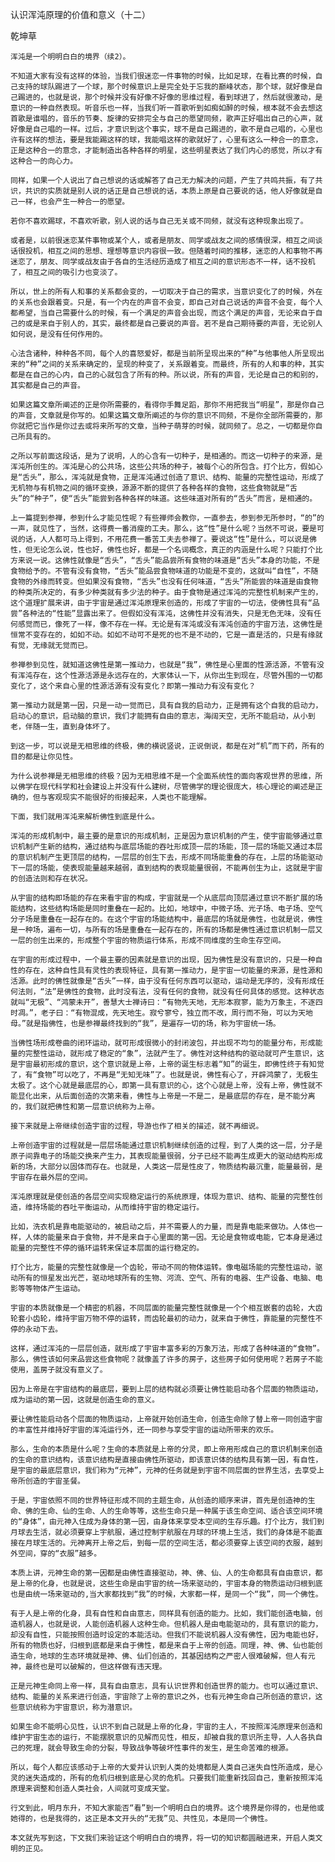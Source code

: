 认识浑沌原理的价值和意义（十二）

乾坤草


    浑沌是一个明明白白的境界（续2）。

    不知道大家有没有这样的体验，当我们很迷恋一件事物的时候，比如足球，在看比赛的时候，自己支持的球队踢进了一个球，那个时候意识上是完全处于忘我的巅峰状态，那个球，就好像是自己踢进的，也就是说，那个时候并没有好像不好像的思维过程，看到球进了，然后就很激动，是意识的一种自然表现。听音乐也一样，当我们听一首歌听到如痴如醉的时候，根本就不会去想这首歌是谁唱的，音乐的节奏、旋律的安排完全与自己的愿望同频，歌声正好唱出自己的心声，就好像是自己唱的一样。过后，才意识到这个事实，球不是自己踢进的，歌不是自己唱的，心里也许有这样的想法，要是我能踢这样的球，我能唱这样的歌就好了，心里有这么一种合一的意念，正是这种合一的意念，才能制造出各种各样的明星，这些明星表达了我们内心的感觉，所以才有这种合一的向心力。

    同样，如果一个人说出了自己想说的话或解答了自己无力解决的问题，产生了共鸣共振，有了共识，共识的实质就是别人说的话正是自己想说的话，本质上原是自己要说的话，他人好像就是自己一样，也会产生一种合一的愿望。

    若你不喜欢踢球，不喜欢听歌，别人说的话与自己无关或不同频，就没有这种现象出现了。

    或者是，以前很迷恋某件事物或某个人，或者是朋友、同学或战友之间的感情很深，相互之间谈话很投机，相互之间的思想、理想等意识内容很一致。但随着时间的推移，迷恋的人和事物不再迷恋了，朋友、同学或战友由于各自的生活经历造成了相互之间的意识形态不一样，话不投机了，相互之间的吸引力也变淡了。

    所以，世上的所有人和事的关系都会变的，一切取决于自己的需求，当意识变化了的时候，外在的关系也会跟着变。只是，有一个内在的声音不会变，即自己对自己说话的声音不会变，每个人都希望，当自己需要什么的时候，有一个满足的声音会出现，而这个满足的声音，无论来自于自己的或是来自于别人的，其实，最终都是自己要说的声音。若不是自己期待要的声音，无论别人如何说，是没有任何作用的。

    心法含诸种，种种各不同，每个人的喜怒爱好，都是当前所呈现出来的“种”与他事他人所呈现出来的“种”之间的关系来确定的，呈现的种变了，关系跟着变。而最终，所有的人和事的种，其实都是在自己的心内，自己的心就包含了所有的种。所以说，所有的声音，无论是自己的和别的，其实都是自己的声音。

    如果这篇文章所阐述的正是你所需要的，看得你手舞足蹈，那你不用把我当“明星”，那是你自己的声音，文章就是你写的。如果这篇文章所阐述的与你的意识不同频，不是你全部所需要的，那你就把它当作是你过去或将来所写的文章，当种子萌芽的时候，就同频了。总之，一切都是你自己所具有的。

    之所以写前面这段话，是为了说明，人的心含有一切种子，是相通的。而这一切种子的来源，是浑沌所创生的。浑沌是心的公共场，这些公共场的种子，被每个心的所包含。打个比方，假如心是“舌头”，那么，浑沌就是食物，正是浑沌通过创造了意识、结构、能量的完整性运动，形成了无机物与有机物之间的循环变换，源源不断的提供了各种各样的食物，这些食物就是“舌头”的“种子”，使“舌头”能尝到各种各样的味道。这些味道对所有的“舌头”而言，是相通的。

    上一篇提到参禅，参到什么才能见性呢？有些禅师会教你，一直参去，参到参无所参时，“的”的一声，就见性了，当然，这得费一番消瘦的工夫。那么，这“性”是什么呢？当然不可说，要是可说的话，人人都可马上得到，不用花费一番苦工夫去参禅了。要说这“性”是什么，可以说是佛性，但无论怎么说，性也好，佛性也好，都是一个名词概念，真正的内涵是什么呢？只能打个比方来说一说。这佛性就像是“舌头”，“舌头”能品尝所有食物的味道是“舌头”本身的功能，不是食物给予的。不管有没有食物，“舌头”能品尝食物味道的功能是不变的，这就叫“自性”，不随食物的外缘而转变。但如果没有食物，“舌头”也没有任何味道，“舌头”所能尝的味道是由食物的种类所决定的，有多少种类就有多少法的种子。由于食物是通过浑沌的完整性机制来产生的，这个道理扩展来讲，由于宇宙是通过浑沌原理来创造的，形成了宇宙的一切法，使佛性具有“品尝”各种法的“性能”显露出来了。但假如没有浑沌，这佛性并没有消失，只是无色无味，没有任何感觉而已，像死了一样，像不存在一样。无论是有浑沌或没有浑沌创造的宇宙万法，这佛性是恒常不变存在的，如如不动。如如不动可不是死的也不是不动的，它是一直是活的，只是有缘就有觉，无缘就无觉而已。

    参禅参到见性，就知道这佛性是第一推动力，也就是“我”，佛性是心里面的性源活源，不管有没有浑沌存在，这个性源活源是永远存在的，大家体认一下，从你出生到现在，尽管外围的一切都变化了，这个来自心里的性源活源有没有变化？即第一推动力有没有变化？

    第一推动力就是第一因，只是一动一觉而已，具有自我的启动力，正是拥有这个自我的启动力，启动心的意识，启动脑的意识，我们才能拥有自由的意志，海阔天空，无所不能启动，从小到老，伴随一生，直到身体坏了。

    到这一步，可以说是无相思维的终极，佛的横说竖说，正说倒说，都是在对“机”而下药，所有的目的都是让你见性。

    为什么说参禅是无相思维的终极？因为无相思维不是一个全面系统性的面向客观世界的思维，所以佛学在现代科学和社会建设上并没有什么建树，尽管佛学的理论很庞大，核心理论的阐述是正确的，但与客观现实不能很好的衔接起来，人类也不能理解。

    下面，我们就用浑沌来解析佛性到底是什么。

    浑沌的形成机制中，最主要的是意识的形成机制，正是因为意识机制的产生，使宇宙能够通过意识机制产生新的结构，通过结构与底层场能的吞吐形成顶一层的场能，顶一层的场能又通过本层的意识机制产生更顶层的结构，一层层的创生下去，形成不同场能重叠的存在，上层的场能驱动下一层的场能，使表现能量越来越弱，直到结构的表现能量很弱，不能再创生为止，这就是宇宙的创造法则和存在状况。

    从宇宙的结构即场能的存在来看宇宙的构成，宇宙就是一个从底层向顶层通过意识不断扩展的场能结构，这些结构场能是同时重叠在一起的。比如，地球中，中微子场、光子场、电子场、空气分子场是重叠在一起存在的。在这个宇宙的场能结构中，最底层的场就是佛性，也就是说，佛性是一种场，遍布一切，与所有的场是重叠在一起存在的，所有的场都是佛性通过意识机制一层又一层的创生出来的，形成整个宇宙的物质运行体系，形成不同维度的生命生存空间。

    在宇宙的形成过程中，一个最主要的因素就是意识的出现，因为佛性是没有意识的，只是一种自性的存在，这种自性具有灵性的表现特征，具有第一推动力，是宇宙一切能量的来源，是性源和活源。此时的佛性就像是“舌头”一样，由于没有任何东西可以驱动，运动是无序的，没有形成任何法则，“法”是佛性的食物，此时没有法，没有任何的食物，就没有任何具体的感觉。这种状态就叫“无极”、“鸿蒙未开”，善慧大士禅诗曰：“有物先天地，无形本寂寥，能为万象主，不逐四时凋。”，老子曰：“有物混成，先天地生。寂兮寥兮，独立而不改，周行而不殆，可以为天地母。”就是指佛性，也是参禅最终找到的“我”，是遍存一切的场，称为宇宙统一场。

    当佛性场形成卷曲的闭环运动，就可形成很微小的封闭波包，并出现不均匀的能量分布，形成能量的完整性运动，就形成了稳定的“象”，法就产生了。佛性对这种结构的驱动就可产生意识，这是宇宙最初形成的意识，这个意识就是上帝，上帝的诞生标志着“知”的诞生，即佛性终于有知觉了，有“食物”可以吃了，不再是“无知无味”了。也就是说，佛性有心了，开辟鸿蒙了，无极生太极了。这个心就是最底层的心，即第一具有意识的心，这个心就是上帝，没有上帝，佛性就不能显化出来，从后面创造的次第来看，佛性与上帝是一不是二，是最底层的存在，是不能分离的，我们就把佛性和第一层意识统称为上帝。

    接下来就是上帝继续创造宇宙的过程，导游也作了相关的描述，就不再细说。

    上帝创造宇宙的过程就是一层层场能通过意识机制继续创造的过程，到了人类的这一层，分子是原子间靠电子的场能交换来产生力，其表现能量很弱，分子已经不能再生成更大的驱动结构形成新的场，大部分以固体而存在。也就是，人类这一层是性皮了，物质结构最沉重，能量最弱，是宇宙存在最外层的空间。

    浑沌原理就是使创造的各层空间实现稳定运行的系统原理，体现为意识、结构、能量的完整性创造，维持场能的吞吐平衡运动，从而维持宇宙的稳定运行。

    比如，洗衣机是靠电能驱动的，被启动之后，并不需要人的力量，而是靠电能来做功。人体也一样，人体的能量来自于食物，并不是来自于心里面的第一因。无论是食物或电能，它本身是通过能量的完整性不停的循环运转来保证本层面的运行稳定的。

    打个比方，能量的完整性就像是一个齿轮，带动不同的物体运转。像电磁场能的完整性运动，驱动所有的恒星发出光芒，驱动地球所有的生物、河流、空气、所有的电器、生产设备、电脑、电影等等物体产生运动。

    宇宙的本质就像是一个精密的机器，不同层面的能量完整性就像是一个个相互嵌套的齿轮，大齿轮套小齿轮，维持宇宙万物不停的运转，而齿轮最初的动力，就来自于佛性，靠能量的完整性不停的永动下去。

    这样，通过浑沌的一层层创造，就形成了宇宙丰富多彩的万象万法，形成了各种味道的“食物”。那么，佛性该如何来品尝这些食物呢？就像盖了许多的房子，这些房子如何使用呢？若房子不能使用，盖房子就没有意义了。

    因为上帝是在宇宙结构的最底层，要到上层的结构就必须要让佛性能启动各个层面的物质运动，成为运动的第一因，这就是创造生命的意义。

    要让佛性能启动各个层面的物质运动，上帝就开始创造生命，创造生命除了替上帝一同创造宇宙的丰富性并维持好宇宙的浑沌运行外，还一同参与享受宇宙的运动所带来的欢乐。

    那么，生命的本质是什么呢？生命的本质就是上帝的分灵，即上帝用形成自己的意识机制来创造的生命的意识结构，该意识结构是直接由佛性所驱动，即该意识体的结构具有第一因，有自性，是宇宙的最底层意识，我们称为“元神”，元神的任务就是到宇宙不同层面的世界生活，去享受上帝所创造的宇宙圣餐。

    于是，宇宙依照不同的世界特征形成不同的主题生命，从创造的顺序来讲，首先是创造神的生命、佛的生命、仙的生命、人的生命等等，这些生命只是一种属于该生命空间、适合该空间环境的“身体”，由元神入住成为身体的第一因，由身体来享受本空间的生存乐趣。打个比方，我们到月球去生活，就必须要穿上宇航服，通过控制宇航服在月球的环境上生活，我们的身体是不能直接在月球生活的。元神离开上帝之后，到每一层的空间生活，都必须要穿上该空间的衣服，越到外空间，穿的“衣服”越多。

    本质上讲，元神生命的第一因都是由佛性直接驱动，神、佛、仙、人的生命都具有自由意识，都是上帝的化身，也就是说，这些生命是由宇宙的统一场来驱动的，宇宙本身的物质运动归根到底也是由统一场来驱动的,当大家都找到“我”的时候，大家都一样，是同一个“我”，同一个佛性。

    有于人是上帝的化身，具有自性和自由意志，同样具有创造的能力。比如，我们能创造电脑，创造机器人，也就是说，人能创造机器人这种生命。但机器人是由电能驱动的，具有意识的能力，却没有自性，只能按照创造时设定的本能活动。但我们不能说机器人没有佛性，因为电能也好，所有的物质也好，归根到底都是来自于佛性，都是来自于上帝的创造。同理，神、佛、仙也能创造生命，地球的生态环境就是神、佛、仙们创造的，其基因结构之严密人很难破解，但人有元神，最终也是可以破解的，但这样做有违天理。

    正是元神生命同上帝一样，具有自由意志，具有认识世界和创造世界的能力。也可以通过意识、结构、能量的关系来进行创造，宇宙除了上帝的意识之外，也有元神生命自己所创造的意识，这些意识统称为宇宙意识，称为潜意识。

    如果生命不能明心见性，认识不到自己就是上帝的化身，宇宙的主人，不按照浑沌原理来创造和维护宇宙生态的运行，不能摆脱意识的见解而见性，相反，却被自我的意识所主导，人人各执自己的死理，就会导致生命的分裂，导致战争等破坏性事件的发生，是生命苦难的根源。

    所以，每个人都应该感动于上帝的大爱并认识到人类的处境都是人类自己迷失自性所造成，是心灵的迷失造成的，所有的危机归根到底是心灵的危机。只要我们能重新找回自己，重新按照浑沌原理来调整和创造人类社会，人间就可变成天堂。

    行文到此，明月东升，不知大家能否“看”到一个明明白白的境界。这个境界是你得的，也是他或她得的，也是我得的，这正是本文开头的“无我”见、共性见，本是同一个佛性。

    本文就先写到这，下文我们来验证这个明明白白的境界，将一切的知识都圆融进来，开启人类文明的正见。



